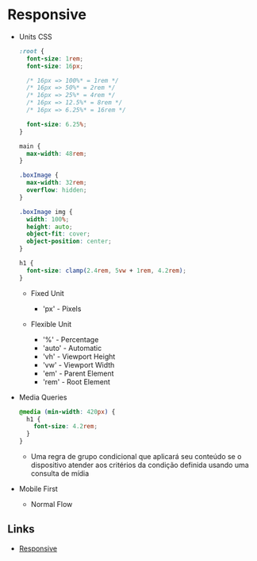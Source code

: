 # Responsive

- Units CSS

  ```css
  :root {
    font-size: 1rem;
    font-size: 16px;

    /* 16px => 100%* = 1rem */
    /* 16px => 50%* = 2rem */
    /* 16px => 25%* = 4rem */
    /* 16px => 12.5%* = 8rem */
    /* 16px => 6.25%* = 16rem */

    font-size: 6.25%;
  }

  main {
    max-width: 48rem;
  }

  .boxImage {
    max-width: 32rem;
    overflow: hidden;
  }

  .boxImage img {
    width: 100%;
    height: auto;
    object-fit: cover;
    object-position: center;
  }

  h1 {
    font-size: clamp(2.4rem, 5vw + 1rem, 4.2rem);
  }
  ```

  - Fixed Unit

    - 'px' - Pixels

  - Flexible Unit

    - '%' - Percentage
    - 'auto' - Automatic
    - 'vh' - Viewport Height
    - 'vw' - Viewport Width
    - 'em' - Parent Element
    - 'rem' - Root Element

- Media Queries

  ```css
  @media (min-width: 420px) {
    h1 {
      font-size: 4.2rem;
    }
  }
  ```

  - Uma regra de grupo condicional que aplicará seu conteúdo se o dispositivo atender aos critérios da condição definida usando uma consulta de mídia

- Mobile First

  - Normal Flow

## Links

- [Responsive](https://developer.mozilla.org/en-US/docs/Learn/CSS/CSS_layout/Responsive_Design)
